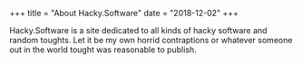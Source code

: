 +++
title = "About Hacky.Software"
date = "2018-12-02"
+++

Hacky.Software is a site dedicated to all kinds of hacky software and random toughts. 
Let it be my own horrid contraptions or whatever someone out in the world tought was reasonable to publish.

